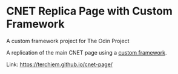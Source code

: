 # CNET Replica Page with Custom Framework
A custom framework project for The Odin Project

A replication of the main CNET page using a [custom framework](https://github.com/terchiem/simple-grid-framework).

Link: https://terchiem.github.io/cnet-page/